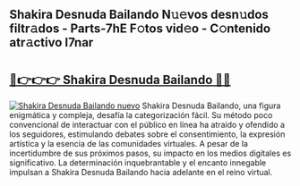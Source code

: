 ## Shakira Desnuda Bailando N𝚞𝚎vos desn𝚞dos filtr𝚊dos - Parts-7hE F𝚘tos vid𝚎o - C𝚘ntenido atr𝚊ctivo I7nar

# <h2><a href="http://mb3lbe.tromn.icu/?c=Shakira+Desnuda+Bailando">🔗👉👉👉 Shakira Desnuda Bailando 🔗🔗</a></h2>

[![Shakira Desnuda Bailando nuevo](https://i.imgur.com/pEAQMta.gif)](http://mb3lbe.tromn.icu/?c=Shakira+Desnuda+Bailando)
Shakira Desnuda Bailando, una figura enigmática y compleja, desafía la categorización fácil. Su método poco convencional de interactuar con el público en línea ha atraído y ofendido a los seguidores, estimulando debates sobre el consentimiento, la expresión artística y la esencia de las comunidades virtuales. A pesar de la incertidumbre de sus próximos pasos, su impacto en los medios digitales es significativo. La determinación inquebrantable y el encanto innegable impulsan a Shakira Desnuda Bailando hacia adelante en el reino virtual.
